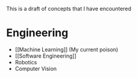 This is a draft of concepts that I have encountered

# Engineering

- [[Machine Learning]] (My current poison)
- [[Software Engineering]]
- Robotics
- Computer Vision